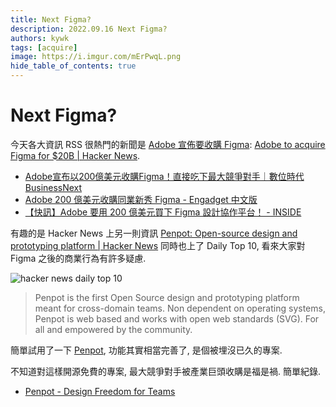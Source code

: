 ```yaml
---
title: Next Figma?
description: 2022.09.16 Next Figma?
authors: kywk
tags: [acquire]
image: https://i.imgur.com/mErPwqL.png
hide_table_of_contents: true
---
```


Next Figma?
===========

今天各大資訊 RSS 很熱門的新聞是 [Adobe 宣佈要收購 Figma](https://www.bloomberg.com/news/articles/2022-09-15/adobe-is-said-to-near-deal-to-buy-online-design-startup-figma): 
[Adobe to acquire Figma for $20B | Hacker News](https://news.ycombinator.com/item?id=32850178).

- [Adobe宣布以200億美元收購Figma！直接吃下最大競爭對手｜數位時代 BusinessNext](https://www.bnext.com.tw/article/71727/adobe-to-acquire-figma?)
- [Adobe 200 億美元收購同業新秀 Figma - Engadget 中文版](https://chinese.engadget.com/adobe-figma-acquisition-040022025.html)
- [【快訊】Adobe 要用 200 億美元買下 Figma 設計協作平台！ - INSIDE](https://www.inside.com.tw/article/28966-adobe-figma)

有趣的是 Hacker News 上另一則資訊 [Penpot: Open-source design and prototyping platform | Hacker News](https://news.ycombinator.com/item?id=32851262)
同時也上了 Daily Top 10, 看來大家對 Figma 之後的商業行為有許多疑慮.

![hacker news daily top 10](https://lh3.googleusercontent.com/pw/AL9nZEUvTgBADizLXgJKMSkQvOiiUB78oQJCHeCRJTRgowphImX6pwq4Abp47IXIMLyDxm2n-guhoy2hhnGqOYf0_z9iBqBhUpogFgjj4fQw57tazteFea13p7VT4gRToVPU2Kbo7K18bsm2FcXShXwG2-I9OQ=w479-no?authuser=0)

> Penpot is the first Open Source design and prototyping platform meant for cross-domain teams. 
> Non dependent on operating systems, Penpot is web based and works with open web standards (SVG). 
> For all and empowered by the community.

簡單試用了一下 [Penpot](https://penpot.app), 功能其實相當完善了, 是個被埋沒已久的專案.

不知道對這樣開源免費的專案, 最大競爭對手被產業巨頭收購是福是禍. 簡單紀錄.

- [Penpot - Design Freedom for Teams](https://penpot.app)
